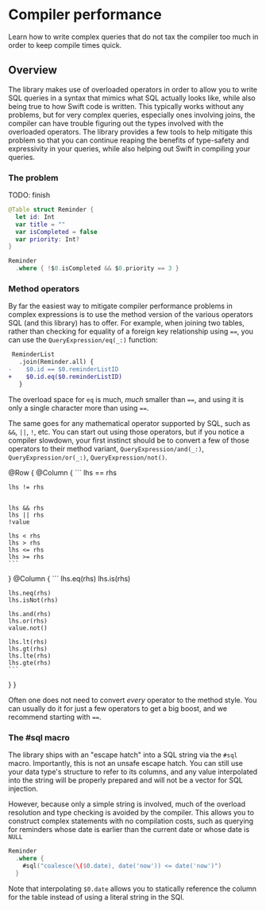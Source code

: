 # Compiler performance

Learn how to write complex queries that do not tax the compiler too much in order to keep compile
times quick.

## Overview

The library makes use of overloaded operators in order to allow you to write SQL queries in a 
syntax that mimics what SQL actually looks like, while also being true to how Swift code is written.
This typically works without any problems, but for very complex queries, especially ones involving
joins, the compiler can have trouble figuring out the types involved with the overloaded operators.
The library provides a few tools to help mitigate this problem so that you can continue reaping the
benefits of type-safety and expressivity in your queries, while also helping out Swift in compiling
your queries.

### The problem

TODO: finish

```swift
@Table struct Reminder {
  let id: Int 
  var title = ""
  var isCompleted = false 
  var priority: Int?
}

Reminder
  .where { !$0.isCompleted && $0.priority == 3 }
```

### Method operators

By far the easiest way to mitigate compiler performance problems in complex expressions is to use
the method version of the various operators SQL (and this library) has to offer. For example,
when joining two tables, rather than checking for equality of a foreign key relationship using
`==`, you can use the ``QueryExpression/eq(_:)`` function:

```diff
 ReminderList
   .join(Reminder.all) {
-    $0.id == $0.reminderListID
+    $0.id.eq($0.reminderListID)
   }
```

The overload space for `eq` is much, _much_ smaller than `==`, and using it is only a single 
character more than using `==`.

The same goes for any mathematical operator supported by SQL, such as `&&`, `||`, `!`, etc. You can
start out using those operators, but if you notice a compiler slowdown, your first instinct should
be to convert a few of those operators to their method variant, ``QueryExpression/and(_:)``,
``QueryExpression/or(_:)``, ``QueryExpression/not()``.

@Row {
  @Column {
    ```
    lhs == rhs
    
    
    lhs != rhs
    
    
    lhs && rhs
    lhs || rhs
    !value
    
    lhs < rhs
    lhs > rhs
    lhs <= rhs
    lhs >= rhs
    ```
  }
  @Column {
    ```
    lhs.eq(rhs)
    lhs.is(rhs)
    
    lhs.neq(rhs)
    lhs.isNot(rhs)
    
    lhs.and(rhs)
    lhs.or(rhs)
    value.not()
    
    lhs.lt(rhs)
    lhs.gt(rhs)
    lhs.lte(rhs)
    lhs.gte(rhs)
    ```
  }
}

Often one does not need to convert _every_ operator to the method style. You can usually do it for
just a few operators to get a big boost, and we recommend starting with `==`.

### The #sql macro

The library ships with an "escape hatch" into a SQL string via the `#sql` macro. Importantly, this
is not an unsafe escape hatch. You can still use your data type's structure to refer to its columns,
and any value interpolated into the string will be properly prepared and will not be a vector
for SQL injection.

However, because only a simple string is involved, much of the overload resolution and type checking
is avoided by the compiler. This allows you to construct complex statements with no compilation
costs, such as querying for reminders whose date is earlier than the current date or whose 
date is `NULL`

```swift
Reminder
  .where { 
    #sql("coalesce(\($0.date), date('now')) <= date('now')")
  }
```

Note that interpolating `$0.date` allows you to statically reference the column for the table 
instead of using a literal string in the SQl.
